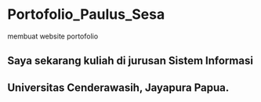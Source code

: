 # Portofolio_Paulus_Sesa
membuat website portofolio

## Saya sekarang kuliah di jurusan Sistem Informasi
## Universitas Cenderawasih, Jayapura Papua.
